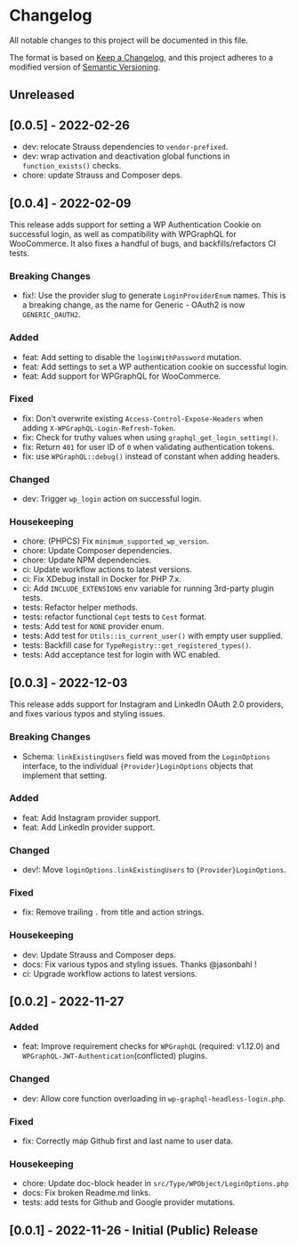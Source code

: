 # Changelog
All notable changes to this project will be documented in this file.

The format is based on [Keep a Changelog](https://keepachangelog.com/en/1.0.0/),
and this project adheres to a modified version of [Semantic Versioning](./README.md#updating-and-versioning).

## Unreleased

## [0.0.5] - 2022-02-26

- dev: relocate Strauss dependencies to `vendor-prefixed`.
- dev: wrap activation and deactivation global functions in `function_exists()` checks.
- chore: update Strauss and Composer deps.

## [0.0.4] - 2022-02-09

This release adds support for setting a WP Authentication Cookie on successful login, as well as compatibility with WPGraphQL for WooCommerce. It also fixes a handful of bugs, and backfills/refactors CI tests.

### Breaking Changes
- fix!: Use the provider slug to generate `LoginProviderEnum` names. This is a breaking change, as the name for Generic - OAuth2 is now `GENERIC_OAUTH2`.

### Added
- feat: Add setting to disable the `loginWithPassword` mutation.
- feat: Add settings to set a WP authentication cookie on successful login.
- feat: Add support for WPGraphQL for WooCommerce.

### Fixed
- fix: Don't overwrite existing `Access-Control-Expose-Headers` when adding `X-WPGraphQL-Login-Refresh-Token`.
- fix: Check for truthy values when using `graphql_get_login_setting()`.
- fix: Return `401` for user ID of `0` when validating authentication tokens.
- fix: use `WPGraphQL::debug()` instead of constant when adding headers.


### Changed
- dev: Trigger `wp_login` action on successful login.

### Housekeeping
- chore: (PHPCS) Fix `minimum_supported_wp_version`.
- chore: Update Composer dependencies.
- chore: Update NPM dependencies.
- ci: Update workflow actions to latest versions.
- ci: Fix XDebug install in Docker for PHP 7.x.
- ci: Add `INCLUDE_EXTENSIONS` env variable for running 3rd-party plugin tests.
- tests: Refactor helper methods.
- tests: refactor functional `Cept` tests to `Cest` format.
- tests: Add test for `NONE` provider enum.
- tests: Add test for `Utils::is_current_user()` with empty user supplied.
- tests: Backfill case for `TypeRegistry::get_registered_types()`.
- tests: Add acceptance test for login with WC enabled.

## [0.0.3] - 2022-12-03

This release adds support for Instagram and LinkedIn OAuth 2.0 providers, and fixes various typos and styling issues.

### Breaking Changes
- Schema: `linkExistingUsers` field was moved from the `LoginOptions` interface, to the individual `{Provider}LoginOptions` objects that implement that setting.

### Added
- feat: Add Instagram provider support.
- feat: Add LinkedIn provider support.

### Changed
- dev!: Move `loginOptions.linkExistingUsers` to `{Provider}LoginOptions`.

### Fixed
- fix: Remove trailing `.` from title and action strings.

### Housekeeping
- dev: Update Strauss and Composer deps.
- docs: Fix various typos and styling issues. Thanks @jasonbahl !
- ci: Upgrade workflow actions to latest versions.

## [0.0.2] - 2022-11-27

### Added
- feat: Improve requirement checks for `WPGraphQL` (required: v1.12.0) and `WPGraphQL-JWT-Authentication`(conflicted) plugins.

### Changed
- dev: Allow core function overloading in `wp-graphql-headless-login.php`.

### Fixed
- fix: Correctly map Github first and last name to user data.

### Housekeeping
- chore: Update doc-block header in `src/Type/WPObject/LoginOptions.php`
- docs: Fix broken Readme.md links.
- tests: add tests for Github and Google provider mutations.

## [0.0.1] - 2022-11-26 - Initial (Public) Release
